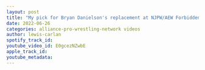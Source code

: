 ```yaml
---
layout: post
title: "My pick for Bryan Danielson's replacement at NJPW/AEW Forbidden Door plus match predictions"
date: 2022-06-26
categories: alliance-pro-wrestling-network videos
author: lewis-carlan
spotify_track_id: 
youtube_video_id: E0gcezNZwbE
apple_track_id: 
youtube_metadata: 
---
```

